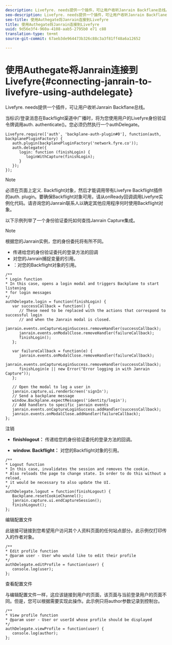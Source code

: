 ```yaml
---
description: Livefyre. needs提供一个插件，可让用户收听Janrain Backflane总线。
seo-description: Livefyre. needs提供一个插件，可让用户收听Janrain Backflane总线。
seo-title: 使用Authegate将Janrain连接到Livefyre
title: 使用Authegate将Janrain连接到Livefyre
uuid: 9d56e3f4-960a-4108-aab5-2795b0 e71 c88
translation-type: tm+mt
source-git-commit: 67aeb3de964473b326c88c3a3f81ff48a6a12652

---
```



# 使用Authegate将Janrain连接到Livefyre{#connecting-janrain-to-livefyre-using-authdelegate}

Livefyre. needs提供一个插件，可让用户收听Janrain Backflane总线。

当标识/登录消息在Backflight渠道中广播时，将为您使用用户的Livefyre身份验证令牌调用auth. authenticate()。您必须仍然执行一个authDelegate。

```
Livefyre.require(['auth', 'backplane-auth-plugin#0'], function(auth, backplanePluginFactory) { 
   auth.plugin(backplanePluginFactory('network.fyre.co')); 
   auth.delegate({ 
      login: function (finishLogin) { 
         loginWithCapture(finishLogin); 
      } 
   }); 
});
```

>[!NOTE]
>
>必须在页面上定义. Backflight对象，然后才能调用带有Livefyre Backflight插件的auth. plugin。要确保Backflight对象可用，请从onReady回调调用Livefyre实例化代码。请咨询您的Janrain联系人以确定其他应用程序何时使用Backflight对象。

以下示例列举了一个身份验证委托如何查找Janrain Capture集成。

>[!NOTE]
>
>根据您的Janrain实例，您的身份委托将有所不同。

<!--Hannah: Mystery stray bullet found here. Please check against source. -Bob -->

* 传递给您的身份验证委托的登录方法的回调
* 对您的Janrain捕捉变量的引用。
* ：对您的Backflight对象的引用。

```
/** 
* Login function 
* In this case, opens a login modal and triggers Backplane to start listening 
* for login messages 
*/ 
authDelegate.login = function(finishLogin) { 
   var successCallback = function() { 
      // These need to be replaced with the actions that correspond to successful login  
      // and when the Janrain modal is closed. 
      janrain.events.onCaptureLoginSuccess.removeHandler(successCallback); 
      janrain.events.onModalClose.removeHandler(failureCallback); 
      finishLogin(); 
   }; 
  
   var failureCallback = function(e) { 
      janrain.events.onModalClose.removeHandler(failureCallback); 
      janrain.events.onCaptureLoginSuccess.removeHandler(successCallback); 
      finishLogin(e || new Error("Error logging in with Janrain Capture")); 
   }; 
  
   // Open the modal to log a user in 
   janrain.capture.ui.renderScreen('signIn'); 
   // Send a backplane message 
   window.Backplane.expectMessages('identity/login'); 
   // Add handlers to specific janrain events 
   janrain.events.onCaptureLoginSuccess.addHandler(successCallback); 
   janrain.events.onModalClose.addHandler(failureCallback); 
};
```

注销

* **finishlogout：** 传递给您的身份验证委托的登录方法的回调。

* **window. Backflight：** 对您的Backflight对象的引用。

```
/** 
* Logout function 
* In this case, invalidates the session and removes the cookie. 
* Also reloads the page to change state. In order to do this without a reload, 
* it would be necessary to also update the UI. 
*/ 
authDelegate.logout = function(finishLogout) { 
   Backplane.resetCookieChannel(); 
   janrain.capture.ui.endCaptureSession(); 
   finishLogout(); 
}; 
```

编辑配置文件

此链接可链接到您希望用户访问其个人资料页面的任何站点部分。此示例仅打印传入的作者对象。

```
/** 
* Edit profile function 
* @param user - User who would like to edit their profile 
*/ 
authDelegate.editProfile = function(user) { 
   console.log(user); 
}; 
```

查看配置文件

与编辑配置文件一样，这应该链接到用户的页面，该页面与当前登录用户的页面不同。但是，您可以根据需要实现此操作。此示例只将author参数记录到控制台。

```
/** 
* View profile function 
* @param user - User or userId whose profile should be displayed 
*/ 
authDelegate.viewProfile = function(user) { 
   console.log(author); 
};
```

